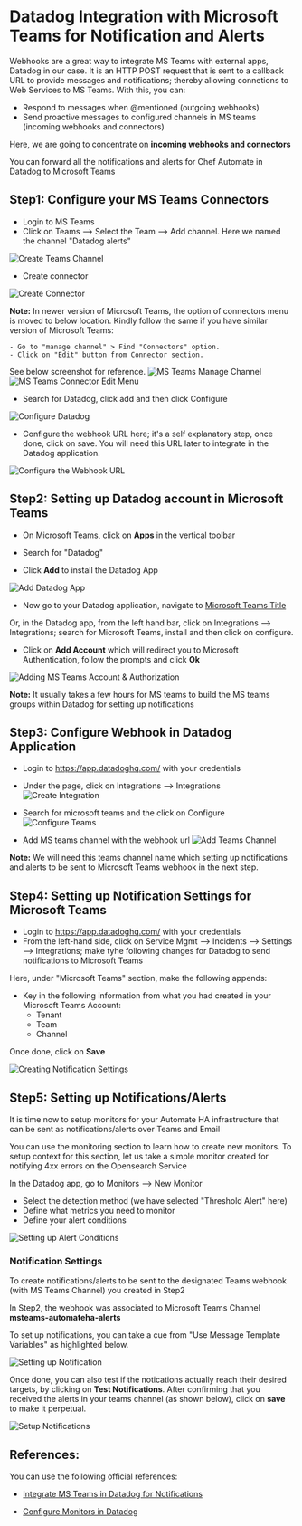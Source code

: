 # Datadog Integration with Microsoft Teams for Notification and Alerts

Webhooks are a great way to integrate MS Teams with external apps, Datadog in our case. It is an HTTP POST request that is sent to a callback URL to provide messages and notifications; thereby allowing connetions to Web Services to MS Teams. With this, you can:

* Respond to messages when @mentioned (outgoing webhooks)
* Send proactive messages to configured channels in MS teams (incoming webhooks and connectors)

Here, we are going to concentrate on **incoming webhooks and connectors**

You can forward all the notifications and alerts for Chef Automate in Datadog to Microsoft Teams



## Step1: Configure your MS Teams Connectors

* Login to MS Teams
* Click on Teams --> Select the Team --> Add channel. Here we named the channel "Datadog alerts"

![Create Teams Channel](Images/Create-Teams-Channel.png)

* Create connector


![Create Connector](Images/Creating-Connectors.png)

**Note:** In newer version of Microsoft Teams, the option of connectors menu is moved to below location. Kindly follow the same if you have similar version of Microsoft Teams:

    - Go to "manage channel" > Find "Connectors" option.
    - Click on "Edit" button from Connector section.
See below screenshot for reference.
![MS Teams Manage Channel](Images/DataDog-Teams-ManageChannel.png)
![MS Teams Connector Edit Menu](Images/DataDog-Teams-ConnectorMenu.png)

* Search for Datadog, click add and then click Configure


![Configure Datadog](Images/Configure-Datadog-Teams.png)


* Configure the webhook URL here; it's a self explanatory step, once done, click on save. You will need this URL later to integrate in the Datadog application.


![Configure the Webhook URL](Images/Datadog-webhook-url.png)


## Step2: Setting up Datadog account in Microsoft Teams

* On Microsoft Teams, click on **Apps** in the vertical toolbar

* Search for "Datadog"

* Click **Add** to install the Datadog App


![Add Datadog App](Images/Add-Datadog-on-Teams.png)

* Now go to your Datadog application, navigate to [Microsoft Teams Title](https://app.datadoghq.com/account/settings?_gl=1*2j0s4k*_gcl_au*MjYxMTI0MTE2LjE2ODYyMDIwNDQ.*_ga*MjEyMDkyMzE0Mi4xNjg2MjAyMDQ0*_ga_KN80RDFSQK*MTY4Njk0NDc1MS4xMi4xLjE2ODY5NDQ3NzguMzMuMC4w*_fplc*RVglMkIxRzJRUmRCWjB2em8lMkZ0Z0Q1U05FN1l0UVNHUDYwU2tsQ3VIeTVFZ2Naa1kzY3lhYnBhSWU5bzNPYWREWWlWS245VlJqdndKN1ZNZlR5bk1rRERhbExMMzByNCUyRlMlMkY2a0dJdHAyNWxrQnYwNHZHa1U2VkhnSUJrWjNpdkElM0QlM0Q.#integrations/microsoft-teams)

Or, in the Datadog app, from the left hand bar, click on Integrations --> Integrations; search for Microsoft Teams, install and then click on configure.


* Click on **Add Account** which will redirect you to Microsoft Authentication, follow the prompts and click **Ok**

![Adding MS Teams Account & Authorization](Images/Authorize-Integration-Datadog-MSteams.png)


**Note:** It usually takes a few hours for MS teams to build the MS teams groups within Datadog for setting up notifications





## Step3: Configure Webhook in Datadog Application

* Login to https://app.datadoghq.com/ with your credentials
* Under the page, click on Integrations --> Integrations
![Create Integration](Images/Create-Integrations.png)

* Search for microsoft teams and the click on Configure
![Configure Teams](Images/Datadog-Integrations.png)

* Add MS teams channel with the webhook url
![Add Teams Channel](Images/Add-Teams-Channel.png)


**Note:** We will need this teams channel name which setting up notifications and alerts to be sent to Microsoft Teams webhook in the next step.


## Step4: Setting up Notification Settings for Microsoft Teams

* Login to https://app.datadoghq.com/ with your credentials
* From the left-hand side, click on Service Mgmt --> Incidents --> Settings --> Integrations; make tyhe following changes for Datadog to send notifications to Microsoft Teams

Here, under "Microsoft Teams" section, make the following appends:
* Key in the following information from what you had created in your Microsoft Teams Account:
  * Tenant
  * Team
  * Channel

Once done, click on **Save**


![Creating Notification Settings](Images/Creating-Notification-Settings.png)


## Step5: Setting up Notifications/Alerts

It is time now to setup monitors for your Automate HA infrastructure that can be sent as notifications/alerts over Teams and Email

You can use the monitoring section to learn how to create new monitors. To setup context for this section, let us take a simple monitor created for notifying 4xx errors on the Opensearch Service

In the Datadog app, go to Monitors --> New Monitor

* Select the detection method (we have selected "Threshold Alert" here)
* Define what metrics you need to monitor
* Define your alert conditions

![Setting up Alert Conditions](Images/Setting-up-Alert.png)

### Notification Settings

To create notifications/alerts to be sent to the designated Teams webhook (with MS Teams Channel) you created in Step2

In Step2, the webhook was associated to Microsoft Teams Channel **msteams-automateha-alerts**

To set up notifications, you can take a cue from "Use Message Template Variables" as highlighted below.

![Setting up Notification](Images/Setting-up-Notifications.png)


Once done, you can also test if the notications actually reach their desired targets, by clicking on **Test Notifications**. After confirming that you received the alerts in your teams channel (as shown below), click on **save** to make it perpetual.

![Setup Notifications](Images/Teams-Notification.png)


## References:

You can use the following official references:

* [Integrate MS Teams in Datadog for Notifications](https://docs.datadoghq.com/integrations/microsoft_teams/#send-monitor-notifications-to-a-microsoft-teams-channel)

* [Configure Monitors in Datadog](https://docs.datadoghq.com/monitors/configuration/?tab=thresholdalert#notify-your-team)

